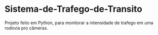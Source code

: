 # Sistema-de-Trafego-de-Transito
Projeto feito em Python, para monitorar a intensidade de trafego em uma rodovia pro câmeras. 
